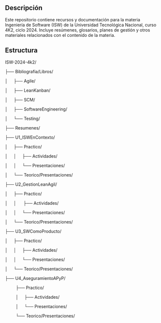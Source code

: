 ## Descripción
Este repositorio contiene recursos y documentación para la materia Ingeniería de Software (ISW) de la Universidad Tecnológica Nacional, curso 4K2, ciclo 2024. Incluye resúmenes, glosarios, planes de gestión y otros materiales relacionados con el contenido de la materia.

## Estructura

ISW-2024-4k2/

├── Bibliografia/Libros/

│   &nbsp;&nbsp;&nbsp;&nbsp;├── Agile/

│   &nbsp;&nbsp;&nbsp;&nbsp;├── LeanKanban/

│   &nbsp;&nbsp;&nbsp;&nbsp;├── SCM/

│   &nbsp;&nbsp;&nbsp;&nbsp;├── SoftwareEngineering/

│   &nbsp;&nbsp;&nbsp;&nbsp;└── Testing/

├── Resumenes/

├── U1_ISWEnContexto/

│   &nbsp;&nbsp;&nbsp;&nbsp;├── Practico/

│   &nbsp;&nbsp;&nbsp;&nbsp;│   &nbsp;&nbsp;&nbsp;&nbsp;├── Actividades/

│   &nbsp;&nbsp;&nbsp;&nbsp;│   &nbsp;&nbsp;&nbsp;&nbsp;└── Presentaciones/

│   &nbsp;&nbsp;&nbsp;&nbsp;└── Teorico/Presentaciones/

├── U2_GestionLeanAgil/

│   &nbsp;&nbsp;&nbsp;&nbsp;├── Practico/

│   &nbsp;&nbsp;&nbsp;&nbsp;│  &nbsp;&nbsp;&nbsp;&nbsp; ├── Actividades/

│   &nbsp;&nbsp;&nbsp;&nbsp;│   &nbsp;&nbsp;&nbsp;&nbsp;└── Presentaciones/

│   &nbsp;&nbsp;&nbsp;&nbsp;└── Teorico/Presentaciones/

├── U3_SWComoProducto/

│   &nbsp;&nbsp;&nbsp;&nbsp;├── Practico/

│   &nbsp;&nbsp;&nbsp;&nbsp;│   &nbsp;&nbsp;&nbsp;&nbsp;├── Actividades/

│   &nbsp;&nbsp;&nbsp;&nbsp;│   &nbsp;&nbsp;&nbsp;&nbsp;└── Presentaciones/

│   &nbsp;&nbsp;&nbsp;&nbsp;└── Teorico/Presentaciones/

├── U4_AseguramientoAPyP/

&nbsp;&nbsp;&nbsp;&nbsp;   &nbsp;&nbsp;&nbsp;&nbsp;├── Practico/
    
&nbsp;&nbsp;&nbsp;&nbsp;   &nbsp;&nbsp;&nbsp;&nbsp;│   &nbsp;&nbsp;&nbsp;&nbsp;├── Actividades/
    
&nbsp;&nbsp;&nbsp;&nbsp;   &nbsp;&nbsp;&nbsp;&nbsp;│   &nbsp;&nbsp;&nbsp;&nbsp;└── Presentaciones/
    
&nbsp;&nbsp;&nbsp;&nbsp;   &nbsp;&nbsp;&nbsp;&nbsp;└── Teorico/Presentaciones/
    

